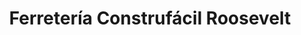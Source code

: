 ---
title: "Ferretería Construfácil Roosevelt"
url: /zona-3-mixco/ferreteria-construfacil-roosevelt/
shop: hágalo usted mismo
---